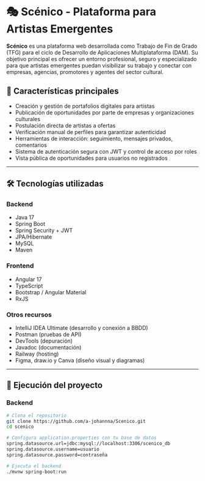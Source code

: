 # 🎭 Scénico - Plataforma para Artistas Emergentes

**Scénico** es una plataforma web desarrollada como Trabajo de Fin de Grado (TFG) para el ciclo de Desarrollo de Aplicaciones Multiplataforma (DAM).
Su objetivo principal es ofrecer un entorno profesional, seguro y especializado para que artistas emergentes puedan visibilizar su trabajo y conectar con empresas, agencias, promotores y agentes del sector cultural.

## 🧩 Características principales

- Creación y gestión de portafolios digitales para artistas
- Publicación de oportunidades por parte de empresas y organizaciones culturales
- Postulación directa de artistas a ofertas
- Verificación manual de perfiles para garantizar autenticidad
- Herramientas de interacción: seguimiento, mensajes privados, comentarios
- Sistema de autenticación segura con JWT y control de acceso por roles
- Vista pública de oportunidades para usuarios no registrados

---

## 🛠️ Tecnologías utilizadas

### Backend
- Java 17
- Spring Boot
- Spring Security + JWT
- JPA/Hibernate
- MySQL
- Maven

### Frontend
- Angular 17
- TypeScript
- Bootstrap / Angular Material
- RxJS

### Otros recursos
- IntelliJ IDEA Ultimate (desarrollo y conexión a BBDD)
- Postman (pruebas de API)
- DevTools (depuración)
- Javadoc (documentación)
- Railway (hosting)
- Figma, draw.io y Canva (diseño visual y diagramas)


---

## 🚀 Ejecución del proyecto

### Backend

```bash
# Clona el repositorio
git clone https://github.com/a-johannna/Scenico.git
cd scenico

# Configura application.properties con tu base de datos
spring.datasource.url=jdbc:mysql://localhost:3306/scenico_db
spring.datasource.username=usuario
spring.datasource.password=contraseña

# Ejecuta el backend
./mvnw spring-boot:run
